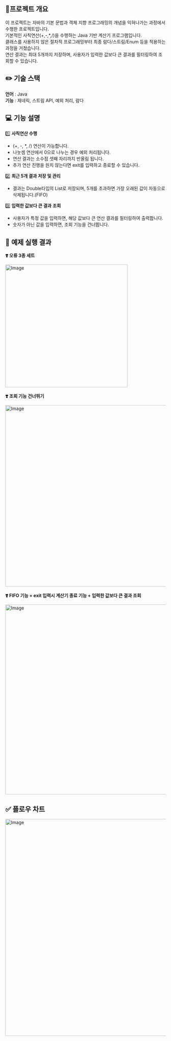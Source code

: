 📍프로젝트 개요
-----------------------
  이 프로젝트는 자바의 기본 문법과 객체 지향 프로그래밍의 개념을 익혀나가는 과정에서 수행한 프로젝트입니다.<br>
 기본적인 사칙연산(+,-,*,/)을 수행하는 Java 기반 계산기 프로그램입니다.<br>
클래스를 사용하지 않은 절차적 프로그래밍부터 최종 람다/스트림/Enum 등을 적용하는 과정을 거쳤습니다.<br>
연산 결과는 최대 5개까지 저장하며, 사용자가 입력한 값보다 큰 결과를 필터링하여 조회할 수 있습니다.

✏️ 기술 스택 
-----------------
<b>언어</b> : Java <br>
<b>기능</b> : 제네릭, 스트림 API, 예외 처리, 람다

💻 기능 설명
--------------------
1️⃣ <b>사칙연산 수행</b>
<ul>
  <li>
    (+, -, *, /) 연산이 가능합니다.
  </li>
  <li>
    나눗셈 연산에서 0으로 나누는 경우 예외 처리됩니다.
  </li>
  <li>
    연산 결과는 소수점 셋째 자리까지 반올림 됩니다.
  </li>
  <li>
    추가 연산 진행을 원치 않는다면 exit를 입력하고 종료할 수 있습니다.
  </li>
</ul>

2️⃣ <b>최근 5개 결과 저장 및 관리</b>
<ul>
  <li>
    결과는 Double타입의 List로 저장되며, 5개를 초과하면 가장 오래된 값이 자동으로 삭제됩니다.(FIFO)
  </li>
  
</ul>

3️⃣ <b>입력한 값보다 큰 결과 조회</b>
<ul>
  <li>
    사용자가 특정 값을 입력하면, 해당 값보다 큰 연산 결과를 필터링하여 출력합니다.
  </li>
  <li>
    숫자가 아닌 값을 입력하면, 조회 기능을 건너뜁니다.
  </li>
  
  
</ul>

💖 예제 실행 결과
---------------
<b>❣️ 오류 3종 세트 </b>

<img width="384" alt="Image" src="https://github.com/user-attachments/assets/dd22ac95-7087-4568-9044-67ef7eb553a7" /> <br><br>
<b>❣️ 조회 기능 건너뛰기</b>

<img width="568" alt="Image" src="https://github.com/user-attachments/assets/8e280d24-c9f4-4a6e-a1f1-456b6a78c6ef" /><br><br>
<b>❣️ FIFO 기능 + exit 입력시 계산기 종료 기능 + 입력한 값보다 큰 결과 조회</b>

<img width="594" alt="Image" src="https://github.com/user-attachments/assets/cdff4db9-2a94-4b7c-810a-bea5d046b425" />

✅ 플로우 차트
-------
<img width="679" alt="Image" src="https://github.com/user-attachments/assets/a48fc7c3-ba73-45be-b7aa-5dfda212609f" />
